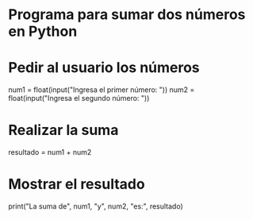 # Programa para sumar dos números en Python

# Pedir al usuario los números
num1 = float(input("Ingresa el primer número: "))
num2 = float(input("Ingresa el segundo número: "))

# Realizar la suma
resultado = num1 + num2

# Mostrar el resultado
print("La suma de", num1, "y", num2, "es:", resultado)
